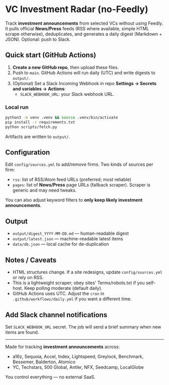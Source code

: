 # VC Investment Radar (no-Feedly)
Track **investment announcements** from selected VCs without using Feedly. 
It pulls official **News/Press** feeds (RSS where available, simple HTML scrape otherwise), 
deduplicates, and generates a daily digest (Markdown + JSON). Optional: push to Slack.

## Quick start (GitHub Actions)
1. **Create a new GitHub repo**, then upload these files.
2. Push to `main`. GitHub Actions will run daily (UTC) and write digests to `output/`.
3. (Optional) Set a Slack Incoming Webhook in repo **Settings → Secrets and variables → Actions**:
   - `SLACK_WEBHOOK_URL`: your Slack webhook URL.

### Local run
```bash
python3 -m venv .venv && source .venv/bin/activate
pip install -r requirements.txt
python scripts/fetch.py
```
Artifacts are written to `output/`.

## Configuration
Edit `config/sources.yml` to add/remove firms. 
Two kinds of sources per firm:
- `rss`: list of RSS/Atom feed URLs (preferred; most reliable)
- `pages`: list of **News/Press** page URLs (fallback scraper). Scraper is generic and may need tweaks.

You can also adjust keyword filters to **only keep likely investment announcements**.

## Output
- `output/digest_YYYY-MM-DD.md` — human-readable digest
- `output/latest.json` — machine-readable latest items
- `data/db.json` — local cache for de-duplication

## Notes / Caveats
- HTML structures change. If a site redesigns, update `config/sources.yml` or rely on RSS.
- This is a lightweight scraper; obey sites' Terms/robots.txt if you self-host. Keep polling moderate (default daily).
- GitHub Actions uses UTC. Adjust the `cron` in `.github/workflows/daily.yml` if you want a different time.

## Add Slack channel notifications
Set `SLACK_WEBHOOK_URL` secret. The job will send a brief summary when new items are found.

---

Made for tracking **investment announcements** across:
- a16z, Sequoia, Accel, Index, Lightspeed, Greylock, Benchmark, Bessemer, Balderton, Atomico
- YC, Techstars, 500 Global, Antler, NFX, Seedcamp, LocalGlobe

You control everything — no external SaaS.
